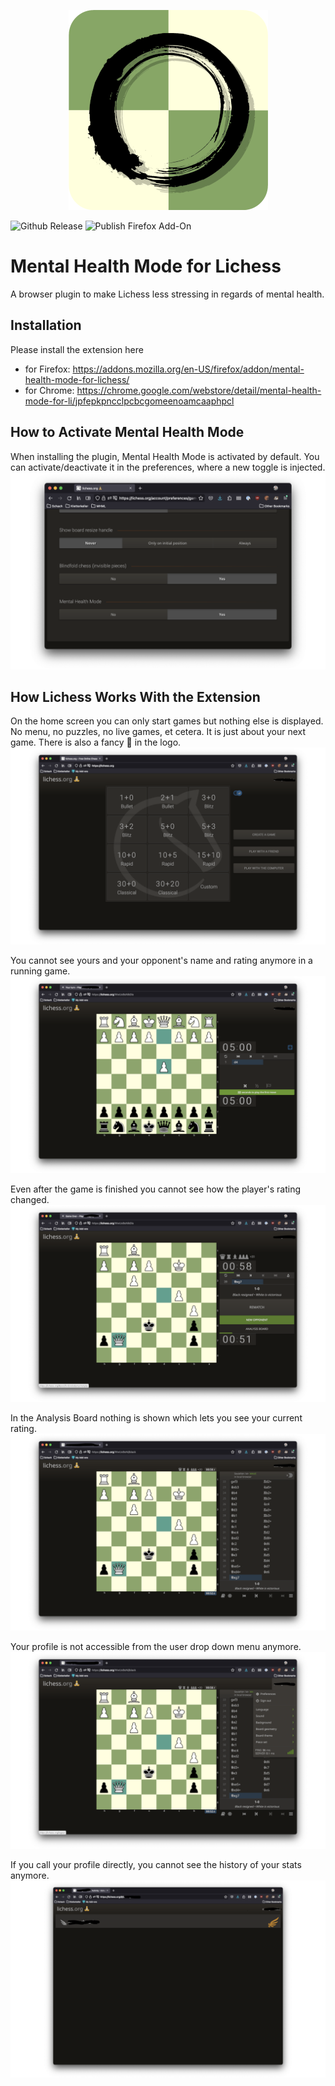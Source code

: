 <p align="center">
  <img src="docs/logo/logo-320x320.png" alt="Logo"/>
</p>

![Github Release](https://github.com/mymindwentblvnk/mental-health-mode-for-lichess/actions/workflows/release-to-github.yml/badge.svg)
![Publish Firefox Add-On](https://github.com/mymindwentblvnk/mental-health-mode-for-lichess/actions/workflows/publish-firefox-addon.yml/badge.svg)

#  Mental Health Mode for Lichess
A browser plugin to make Lichess less stressing in regards of mental health.

## Installation
Please install the extension here 
* for Firefox: https://addons.mozilla.org/en-US/firefox/addon/mental-health-mode-for-lichess/
* for Chrome: https://chrome.google.com/webstore/detail/mental-health-mode-for-li/jpfepkpncclpcbcgomeenoamcaaphpcl

## How to Activate Mental Health Mode
When installing the plugin, Mental Health Mode is activated by default. You can activate/deactivate it in the preferences, where a new toggle is injected.
![Mental Health Mode toggle](docs/screenshots/screenshot-08.png "Mental Health Mode toggle")

## How Lichess Works With the Extension
On the home screen you can only start games but nothing else is displayed. No menu, no puzzles, no live games, et cetera. It is just about your next game. There is also a fancy 🧘 in the logo.
![Lichess home page with applied Mental Health Mode](docs/screenshots/screenshot-01.png "Lichess home page with applied Mental Health Mode")

You cannot see yours and your opponent's name and rating anymore in a running game.
![Lichess game screen with applied Mental Health Mode](docs/screenshots/screenshot-02.png "Lichess game screen with applied Mental Health Mode")

Even after the game is finished you cannot see how the player's rating changed.
![Lichess game screen with applied Mental Health Mode](docs/screenshots/screenshot-03.png "Lichess game screen with applied Mental Health Mode")

In the Analysis Board nothing is shown which lets you see your current rating.
![Lichess analysis board with applied Mental Health Mode](docs/screenshots/screenshot-04.png "Lichess analysis board with applied Mental Health Mode")


Your profile is not accessible from the user drop down menu anymore.
![Lichess user dropdown menu with applied Mental Health Mode](docs/screenshots/screenshot-05.png "Lichess user dropdown menu with applied Mental Health Mode")

If you call your profile directly, you cannot see the history of your stats anymore. 
![Lichess profile with applied Mental Health Mode](docs/screenshots/screenshot-07.png "Lichess profile with applied Mental Health Mode")
